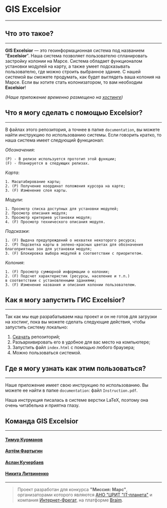 # GIS Excelsior
---------------
## Что это такое?
-----------------
**GIS Excelsior** — это геоинформационная система под названием "**Excelsior**". Наша система позволяет пользователю спланировать застройку колонии на Марсе. Система обладает функционалом установки модулей на карту, а также умеет подсказывать пользователю, где можно строить выбранное здание. С нашей системой вы сможете продумать, как будет выглядеть ваша колония на Марсе. Если вы хотите стать колонизатором, то вам необходим **Excelsior**!

_(Наше приложение временно размещено на [хостинге](http://f0596968.xsph.ru/))_


## Что я могу сделать с помощью Excelsior?
------------------------------------------
В файлах этого репозитория, а точнее в папке `documentation`, вы можете найти инструкцию по использованию системы. Если говорить кратко, то наша система имеет следующий функционал:

*Обозначения*:
```
(P) - В релизе используется прототип этой функции;
(F) - Планируется в следующих релизах.
```

*Карта*:
```
1. Масштабирование карты;
2. (P) Получение координат положения курсора на карте;
3. (F) Изменение слоя карты.
```

*Модули*:
```
1. Просмотр списка доступных для установки модулей;
2. Просмотр описания модуля;
3. Просмотр критериев установки модуля;
4. (F) Просмотр технического описания модуля.
```

*Подсказки*:
```
1. (F) Выдача предупреждений о нехватке некоторого ресурса;
2. (P) Подсветка карты в зелено-красных цветах для обозначения
благоприятных зон для установки модуля;
3. (F) Блокировка выбора модулей в соответствии с приоритетом.
```

*Колония*:
```
1. (F) Просмотр суммарной информации о колонии;
2. (F) Подсчет характеристик (ресурсы, население и т.п.)
в соответствии с установленными зданиями;
3. (F) Изменение названия и описания колонии пользователем.
```


## Как я могу запустить ГИС Excelsior?
--------------------------------------
Так как мы еще разрабатываем наш проект и он не готов для загрузки на хостинг, пока вы можете сделать следующие действия, чтобы запустить систему локально:

1. [Скачать](https://github.com/temikfart/GIS-Excelsior/archive/refs/heads/master.zip) репозиторий;
2. Разъархивировать его в удобное для вас место на компьютере;
3. Запустить файл `index.html` с помощью любого браузера;
4. Можно пользоваться системой.


## Где я могу узнать как этим пользоваться?
-------------------------------------------
Наше приложение имеет свою инструкцию по использованию. Вы можете ее найти в папке `documentation`: файл `Instruction.pdf`.

Наша инструкция писалась в системе верстки LaTeX, поэтому она очень читабельна и приятна глазу.


## Команда GIS Excelsior
------------------------
#### [Тимур Курманов](https://github.com/antnymrs)
#### [Артём Фартыгин](https://github.com/temikfart/)
#### [Аслан Кучербаев](https://github.com/Asl512)
#### [Никита Литвиненко](https://github.com/lnektarinl)
-------------------------------------------------------

>Проект разработан для конкурса **"Миссия: Марс"**, организаторами которого являются [АНО "ЦРИТ "IT-планета"](https://it-planet.org/) и компания [Интернет-Фрегат](https://job.ifrigate.ru/), на платформе [Braim](https://www.braim.org/ru).
